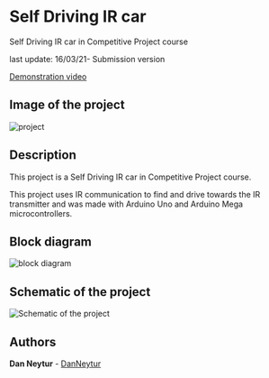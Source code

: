 # Self Driving IR car
 Self Driving IR car in Competitive Project course
 
last update: 16/03/21- Submission version

[Demonstration video](https://youtu.be/HCYdRciD9kk)

## Image of the project
![project](https://user-images.githubusercontent.com/120782729/211045322-5d662017-1337-4d7e-910e-c2926b400c04.jpg)

## Description
This project is a Self Driving IR car in Competitive Project course.

This project uses IR communication to find and drive towards the IR transmitter and was made with Arduino Uno and Arduino Mega microcontrollers.

## Block diagram 
![block diagram](https://user-images.githubusercontent.com/120782729/211053507-ed6b961c-46e9-4d72-bee9-1690b9f7e83a.png)

## Schematic of the project
![Schematic of the project ](https://user-images.githubusercontent.com/120782729/211043472-c14aeeda-2dad-4ab7-abf4-bd1ad2df0ff7.jpg)



## Authors

**Dan Neytur** - [DanNeytur](https://github.com/DanNeytur)

